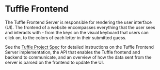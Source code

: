 # Tuffle Frontend
The Tuffle Frontend Server is responsible for rendering the user interface (UI). The frontend of a website encompasses everything that the user sees and interacts with - from the keys on the visual keyboard that users can click on, to the colors of each letter in their submitted guess.

See the <a href="https://tinyurl.com/cpsc121-f22-tuffle" target="_blank">Tuffle Project Spec</a> for detailed instructions on the Tuffle Frontend Server implementation, the API that enables the Tuffle frontend and backend to communicate, and an overview of how the data sent from the server is parsed on the frontend to update the UI.